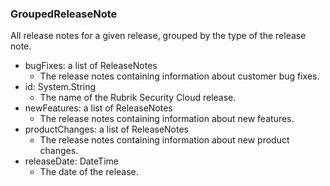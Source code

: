 ### GroupedReleaseNote
All release notes for a given release, grouped by the type of the release note.

- bugFixes: a list of ReleaseNotes
  - The release notes containing information about customer bug fixes.
- id: System.String
  - The name of the Rubrik Security Cloud release.
- newFeatures: a list of ReleaseNotes
  - The release notes containing information about new features.
- productChanges: a list of ReleaseNotes
  - The release notes containing information about new product changes.
- releaseDate: DateTime
  - The date of the release.
